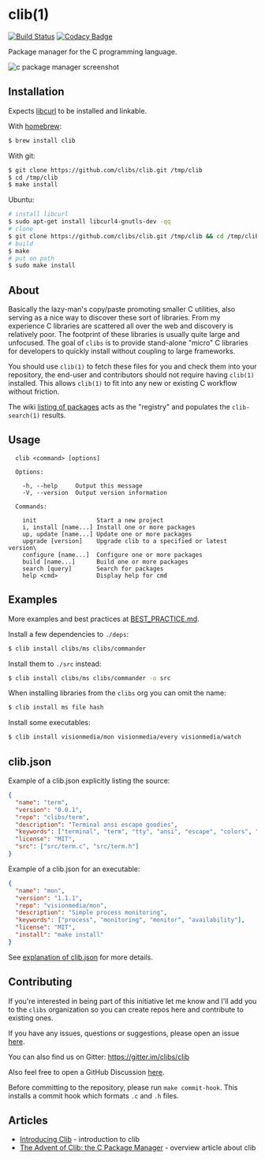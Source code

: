 # clib(1)

  [![Build Status](https://travis-ci.org/clibs/clib.svg?branch=master)](https://travis-ci.org/clibs/clib)
  [![Codacy Badge](https://app.codacy.com/project/badge/Grade/a196ec36c31349e18b6e4036eab1d02c)](https://www.codacy.com/gh/clibs/clib?utm_source=github.com&amp;utm_medium=referral&amp;utm_content=clibs/clib&amp;utm_campaign=Badge_Grade)

  Package manager for the C programming language.

  ![c package manager screenshot](https://i.cloudup.com/GwqOU2hh9Y.png)

## Installation

  Expects [libcurl](http://curl.haxx.se/libcurl/) to be installed and linkable.

  With [homebrew](https://github.com/Homebrew/homebrew):

```sh
$ brew install clib
```

  With git:

```sh
$ git clone https://github.com/clibs/clib.git /tmp/clib
$ cd /tmp/clib
$ make install
```

  Ubuntu:

```sh
# install libcurl
$ sudo apt-get install libcurl4-gnutls-dev -qq
# clone
$ git clone https://github.com/clibs/clib.git /tmp/clib && cd /tmp/clib
# build
$ make
# put on path
$ sudo make install
```

## About

  Basically the lazy-man's copy/paste promoting smaller C utilities, also
  serving as a nice way to discover these sort of libraries. From my experience
  C libraries are scattered all over the web and discovery is relatively poor. The footprint of these libraries is usually quite large and unfocused. The goal of `clibs` is to provide
  stand-alone "micro" C libraries for developers to quickly install without coupling
  to large frameworks.

  You should use `clib(1)` to fetch these files for you and check them into your repository, the end-user and contributors should not require having `clib(1)` installed. This allows `clib(1)` to fit into any new or existing C workflow without friction.

  The wiki [listing of packages](https://github.com/clibs/clib/wiki/Packages) acts as the "registry" and populates the `clib-search(1)` results.

## Usage

```
  clib <command> [options]

  Options:

    -h, --help     Output this message
    -V, --version  Output version information

  Commands:

    init                 Start a new project
    i, install [name...] Install one or more packages
    up, update [name...] Update one or more packages
    upgrade [version]    Upgrade clib to a specified or latest version\
    configure [name...]  Configure one or more packages
    build [name...]      Build one or more packages
    search [query]       Search for packages
    help <cmd>           Display help for cmd
```

## Examples

 More examples and best practices at [BEST_PRACTICE.md](https://github.com/clibs/clib/blob/master/BEST_PRACTICE.md).

 Install a few dependencies to `./deps`:

```sh
$ clib install clibs/ms clibs/commander
```

 Install them to `./src` instead:

```sh
$ clib install clibs/ms clibs/commander -o src
```

 When installing libraries from the `clibs` org you can omit the name:

```sh
$ clib install ms file hash
```

 Install some executables:

```sh
$ clib install visionmedia/mon visionmedia/every visionmedia/watch
```

## clib.json

 Example of a clib.json explicitly listing the source:

```json
{
  "name": "term",
  "version": "0.0.1",
  "repo": "clibs/term",
  "description": "Terminal ansi escape goodies",
  "keywords": ["terminal", "term", "tty", "ansi", "escape", "colors", "console"],
  "license": "MIT",
  "src": ["src/term.c", "src/term.h"]
}
```

 Example of a clib.json for an executable:

```json
{
  "name": "mon",
  "version": "1.1.1",
  "repo": "visionmedia/mon",
  "description": "Simple process monitoring",
  "keywords": ["process", "monitoring", "monitor", "availability"],
  "license": "MIT",
  "install": "make install"
}
```

 See [explanation of clib.json](https://github.com/clibs/clib/wiki/Explanation-of-package.json) for more details.

## Contributing

 If you're interested in being part of this initiative let me know and I'll add you to the `clibs` organization so you can create repos here and contribute to existing ones.
 
 If you have any issues, questions or suggestions, please open an issue [here](https://github.com/clibs/clib/issues). 
 
 You can also find us on Gitter: https://gitter.im/clibs/clib
 
 Also feel free to open a GitHub Discussion [here](https://github.com/clibs/clib/discussions).

 Before committing to the repository, please run `make commit-hook`. This installs a commit hook which formats `.c` and `.h` files.

## Articles

  - [Introducing Clib](https://medium.com/code-adventures/b32e6e769cb3) - introduction to clib
  - [The Advent of Clib: the C Package Manager](https://web.archive.org/web/20200128184218/http://blog.ashworth.in/2014/10/19/the-advent-of-clib-the-c-package-manager.html) - overview article about clib

